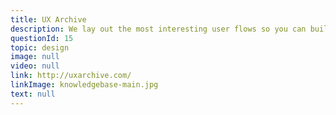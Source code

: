```yaml
---
title: UX Archive
description: We lay out the most interesting user flows so you can build your point of view and be inspired to design the best user experiences.
questionId: 15
topic: design
image: null
video: null
link: http://uxarchive.com/
linkImage: knowledgebase-main.jpg
text: null
---
```

